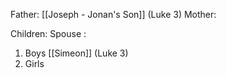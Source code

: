 Father: [[Joseph - Jonan's Son]] (Luke 3)
Mother: 

Children:
Spouse : 
1) Boys
	[[Simeon]] (Luke 3)
2) Girls
	